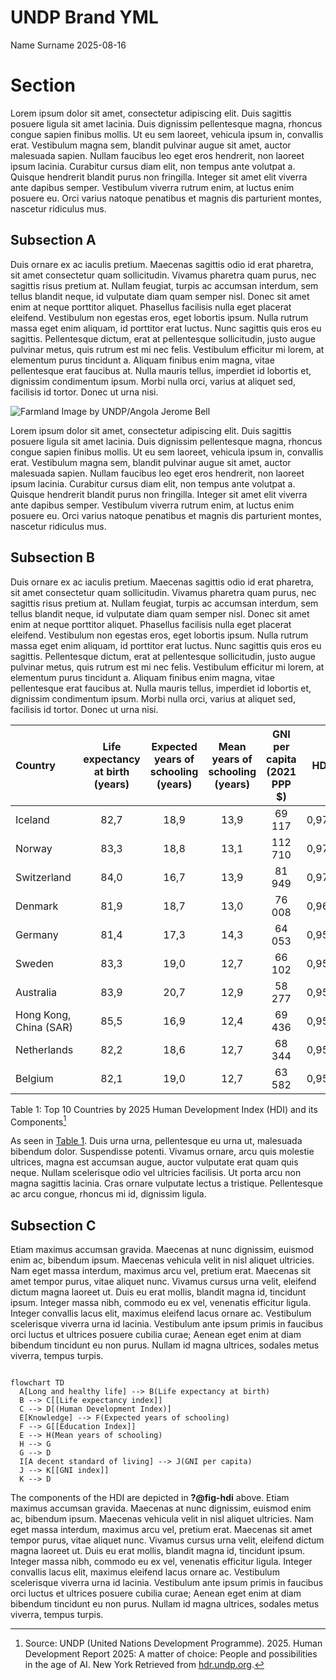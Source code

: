 # UNDP Brand YML
Name Surname
2025-08-16

# Section

Lorem ipsum dolor sit amet, consectetur adipiscing elit. Duis sagittis
posuere ligula sit amet lacinia. Duis dignissim pellentesque magna,
rhoncus congue sapien finibus mollis. Ut eu sem laoreet, vehicula ipsum
in, convallis erat. Vestibulum magna sem, blandit pulvinar augue sit
amet, auctor malesuada sapien. Nullam faucibus leo eget eros hendrerit,
non laoreet ipsum lacinia. Curabitur cursus diam elit, non tempus ante
volutpat a. Quisque hendrerit blandit purus non fringilla. Integer sit
amet elit viverra ante dapibus semper. Vestibulum viverra rutrum enim,
at luctus enim posuere eu. Orci varius natoque penatibus et magnis dis
parturient montes, nascetur ridiculus mus.

## Subsection A

Duis ornare ex ac iaculis pretium. Maecenas sagittis odio id erat
pharetra, sit amet consectetur quam sollicitudin. Vivamus pharetra quam
purus, nec sagittis risus pretium at. Nullam feugiat, turpis ac accumsan
interdum, sem tellus blandit neque, id vulputate diam quam semper nisl.
Donec sit amet enim at neque porttitor aliquet. Phasellus facilisis
nulla eget placerat eleifend. Vestibulum non egestas eros, eget lobortis
ipsum. Nulla rutrum massa eget enim aliquam, id porttitor erat luctus.
Nunc sagittis quis eros eu sagittis. Pellentesque dictum, erat at
pellentesque sollicitudin, justo augue pulvinar metus, quis rutrum est
mi nec felis. Vestibulum efficitur mi lorem, at elementum purus
tincidunt a. Aliquam finibus enim magna, vitae pellentesque erat
faucibus at. Nulla mauris tellus, imperdiet id lobortis et, dignissim
condimentum ipsum. Morbi nulla orci, varius at aliquet sed, facilisis id
tortor. Donec ut urna nisi.

![Farmland Image by UNDP/Angola Jerome
Bell](https://design.undp.org/static/media/farmland-lg.02a6e58d.jpg)

Lorem ipsum dolor sit amet, consectetur adipiscing elit. Duis sagittis
posuere ligula sit amet lacinia. Duis dignissim pellentesque magna,
rhoncus congue sapien finibus mollis. Ut eu sem laoreet, vehicula ipsum
in, convallis erat. Vestibulum magna sem, blandit pulvinar augue sit
amet, auctor malesuada sapien. Nullam faucibus leo eget eros hendrerit,
non laoreet ipsum lacinia. Curabitur cursus diam elit, non tempus ante
volutpat a. Quisque hendrerit blandit purus non fringilla. Integer sit
amet elit viverra ante dapibus semper. Vestibulum viverra rutrum enim,
at luctus enim posuere eu. Orci varius natoque penatibus et magnis dis
parturient montes, nascetur ridiculus mus.

## Subsection B

Duis ornare ex ac iaculis pretium. Maecenas sagittis odio id erat
pharetra, sit amet consectetur quam sollicitudin. Vivamus pharetra quam
purus, nec sagittis risus pretium at. Nullam feugiat, turpis ac accumsan
interdum, sem tellus blandit neque, id vulputate diam quam semper nisl.
Donec sit amet enim at neque porttitor aliquet. Phasellus facilisis
nulla eget placerat eleifend. Vestibulum non egestas eros, eget lobortis
ipsum. Nulla rutrum massa eget enim aliquam, id porttitor erat luctus.
Nunc sagittis quis eros eu sagittis. Pellentesque dictum, erat at
pellentesque sollicitudin, justo augue pulvinar metus, quis rutrum est
mi nec felis. Vestibulum efficitur mi lorem, at elementum purus
tincidunt a. Aliquam finibus enim magna, vitae pellentesque erat
faucibus at. Nulla mauris tellus, imperdiet id lobortis et, dignissim
condimentum ipsum. Morbi nulla orci, varius at aliquet sed, facilisis id
tortor. Donec ut urna nisi.

<div id="tbl-hdi">

| Country | Life expectancy at birth (years) | Expected years of schooling (years) | Mean years of schooling (years) | GNI per capita (2021 PPP \$) | HDI |
|:---|:--:|:--:|:--:|:--:|:--:|
| Iceland | 82,7 | 18,9 | 13,9 | 69 117 | 0,972 |
| Norway | 83,3 | 18,8 | 13,1 | 112 710 | 0,970 |
| Switzerland | 84,0 | 16,7 | 13,9 | 81 949 | 0,970 |
| Denmark | 81,9 | 18,7 | 13,0 | 76 008 | 0,962 |
| Germany | 81,4 | 17,3 | 14,3 | 64 053 | 0,959 |
| Sweden | 83,3 | 19,0 | 12,7 | 66 102 | 0,959 |
| Australia | 83,9 | 20,7 | 12,9 | 58 277 | 0,958 |
| Hong Kong, China (SAR) | 85,5 | 16,9 | 12,4 | 69 436 | 0,955 |
| Netherlands | 82,2 | 18,6 | 12,7 | 68 344 | 0,955 |
| Belgium | 82,1 | 19,0 | 12,7 | 63 582 | 0,951 |

Table 1: Top 10 Countries by 2025 Human Development Index (HDI) and its
Components[^1]

</div>

As seen in <a href="#tbl-hdi" class="quarto-xref">Table 1</a>. Duis urna
urna, pellentesque eu urna ut, malesuada bibendum dolor. Suspendisse
potenti. Vivamus ornare, arcu quis molestie ultrices, magna est accumsan
augue, auctor vulputate erat quam quis neque. Nullam scelerisque odio
vel ultricies facilisis. Ut porta arcu non magna sagittis lacinia. Cras
ornare vulputate lectus a tristique. Pellentesque ac arcu congue,
rhoncus mi id, dignissim ligula.

## Subsection C

Etiam maximus accumsan gravida. Maecenas at nunc dignissim, euismod enim
ac, bibendum ipsum. Maecenas vehicula velit in nisl aliquet ultricies.
Nam eget massa interdum, maximus arcu vel, pretium erat. Maecenas sit
amet tempor purus, vitae aliquet nunc. Vivamus cursus urna velit,
eleifend dictum magna laoreet ut. Duis eu erat mollis, blandit magna id,
tincidunt ipsum. Integer massa nibh, commodo eu ex vel, venenatis
efficitur ligula. Integer convallis lacus elit, maximus eleifend lacus
ornare ac. Vestibulum scelerisque viverra urna id lacinia. Vestibulum
ante ipsum primis in faucibus orci luctus et ultrices posuere cubilia
curae; Aenean eget enim at diam bibendum tincidunt eu non purus. Nullam
id magna ultrices, sodales metus viverra, tempus turpis.

``` mermaid

flowchart TD
  A[Long and healthy life] --> B(Life expectancy at birth)
  B --> C[[Life expectancy index]]
  C --> D[(Human Development Index)]
  E[Knowledge] --> F(Expected years of schooling)
  F --> G[[Education Index]]
  E --> H(Mean years of schooling)
  H --> G
  G --> D
  I[A decent standard of living] --> J(GNI per capita)
  J --> K[[GNI index]]
  K --> D
```

The components of the HDI are depicted in **?@fig-hdi** above. Etiam
maximus accumsan gravida. Maecenas at nunc dignissim, euismod enim ac,
bibendum ipsum. Maecenas vehicula velit in nisl aliquet ultricies. Nam
eget massa interdum, maximus arcu vel, pretium erat. Maecenas sit amet
tempor purus, vitae aliquet nunc. Vivamus cursus urna velit, eleifend
dictum magna laoreet ut. Duis eu erat mollis, blandit magna id,
tincidunt ipsum. Integer massa nibh, commodo eu ex vel, venenatis
efficitur ligula. Integer convallis lacus elit, maximus eleifend lacus
ornare ac. Vestibulum scelerisque viverra urna id lacinia. Vestibulum
ante ipsum primis in faucibus orci luctus et ultrices posuere cubilia
curae; Aenean eget enim at diam bibendum tincidunt eu non purus. Nullam
id magna ultrices, sodales metus viverra, tempus turpis.

[^1]: Source: UNDP (United Nations Development Programme). 2025. Human
    Development Report 2025: A matter of choice: People and
    possibilities in the age of AI. New York Retrieved from
    [hdr.undp.org](https://hdr.undp.org/data-center/human-development-index#/indicies/HDI).
